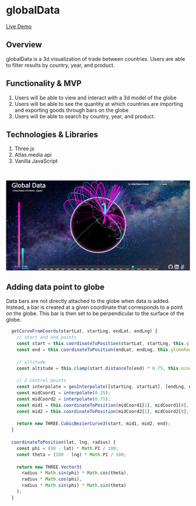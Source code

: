 # globalData

[Live Demo][linky]

[linky]: https://agronv.github.io/globalData/

## Overview 
globalData is a 3d visualization of trade between countries. Users are able to filter results by country, year, and product.

## Functionality & MVP
1. Users will be able to view and interact with a 3d model of the globe 
2. Users will be able to see the quantity at which countries are importing and exporting goods through bars on the globe
3. Users will be able to search by country, year, and product.

## Technologies & Libraries 
1. Three.js
3. Atlas.media api 
4. Vanilla JavaScript

<br/>

![restaurant_search](/globalData.png)

## Adding data point to globe
  Data bars are not directly attached to the globe when data is added. Instead,
  a bar is created at a given coordinate that corresponds to a point on the globe.
  This bar is then set to be perpendicular to the surface of the globe.

```javascript
  getCurveFromCoords(startLat, startLng, endLat, endLng) {
    // start and end points
    const start = this.coordinateToPosition(startLat, startLng, this.globeRadius);
    const end = this.coordinateToPosition(endLat, endLng, this.globeRadius);

    // altitude
    const altitude = this.clamp(start.distanceTo(end) * 0.75, this.minAltitude, this.maxAltitude);

    // 2 control points
    const interpolate = geoInterpolate([startLng, startLat], [endLng, endLat]);
    const midCoord1 = interpolate(0.25);
    const midCoord2 = interpolate(0.75);
    const mid1 = this.coordinateToPosition(midCoord1[1], midCoord1[0], this.globeRadius + altitude);
    const mid2 = this.coordinateToPosition(midCoord2[1], midCoord2[0], this.globeRadius + altitude);

    return new THREE.CubicBezierCurve3(start, mid1, mid2, end);
  }

  coordinateToPosition(lat, lng, radius) {
    const phi = (90 - lat) * Math.PI / 180;
    const theta = (180 - lng) * Math.PI / 180;

    return new THREE.Vector3(
      radius * Math.sin(phi) * Math.cos(theta),
      radius * Math.cos(phi),
      radius * Math.sin(phi) * Math.sin(theta)
    );
  }
```